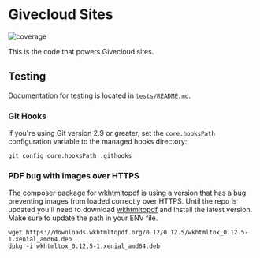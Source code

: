 
# Givecloud Sites

![coverage](https://missioncontrol.givecloud.com/code-coverage/givecloud/givecloud/main/badge.svg)

This is the code that powers Givecloud sites.

## Testing
Documentation for testing is located in [`tests/README.md`](tests/README.md).

### Git Hooks
If you're using Git version 2.9 or greater, set the `core.hooksPath` configuration variable to the managed hooks directory:
```
git config core.hooksPath .githooks
```

### PDF bug with images over HTTPS
The composer package for wkhtmltopdf is using a version that has a bug preventing images from loaded correctly over HTTPS. Until the repo is updated you'll need to download [wkhtmltopdf](https://wkhtmltopdf.org/downloads.html) and install the latest version. Make sure to update the path in your ENV file.

```
wget https://downloads.wkhtmltopdf.org/0.12/0.12.5/wkhtmltox_0.12.5-1.xenial_amd64.deb
dpkg -i wkhtmltox_0.12.5-1.xenial_amd64.deb
```
